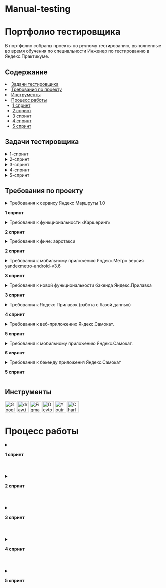 # Manual-testing


# Портфолио тестировщика

В портфолио собраны проекты по ручному тестированию, выполненные во время обучения по специальности Инженер по тестированию в Яндекс.Практикуме.

## Содержание

<li>
<a href="#%D0%B7%D0%B0%D0%B4%D0%B0%D1%87%D0%B8-%D1%82%D0%B5%D1%81%D1%82%D0%B8%D1%80%D0%BE%D0%B2%D1%89%D0%B8%D0%BA%D0%B0">Задачи тестировщика</a>  
</li>


<li>
<a href="#%D1%82%D1%80%D0%B5%D0%B1%D0%BE%D0%B2%D0%B0%D0%BD%D0%B8%D1%8F-%D0%BF%D0%BE-%D0%BF%D1%80%D0%BE%D0%B5%D0%BA%D1%82%D1%83">Требования по проекту</a>
</li>

<li>
<a href="#%D0%B8%D0%BD%D1%81%D1%82%D1%80%D1%83%D0%BC%D0%B5%D0%BD%D1%82%D1%8B">Инструменты</a>
</li>

<li><a href="#%D0%BF%D1%80%D0%BE%D1%86%D0%B5%D1%81%D1%81-%D1%80%D0%B0%D0%B1%D0%BE%D1%82%D1%8B">Процесс работы</a>
 
  * [1 спринт](https://github.com/Malafeeva-Diana/-/edit/main/README.md#процесс-работы) 
  * [2 спринт](https://github.com/Malafeeva-Diana/-/edit/main/README.md#процесс-работы)
  * [3 спринт](https://github.com/Malafeeva-Diana/-/edit/main/README.md#процесс-работы)
  * [4 спринт](https://github.com/Malafeeva-Diana/-/edit/main/README.md#процесс-работы)
  * [5 спринт](https://github.com/Malafeeva-Diana/-/edit/main/README.md#процесс-работы)

</ul>

  
## Задачи тестировщика



<details> <summary> 1-спринт </summary>

#### Задачи для 1 спринта
1. Проанализировать требования к сервису Яндекс.Маршруты 1.0.
2. Выделить классы эквивалентности и граничные значения для полей ввода (часы, минуты, откуда и куда).
3. Спроектировать тесты для расчёта стоимости и времени. </summary>
#
</details>

<details> <summary> 2-спринт  </summary>


#### Задачи для 2 спринта
1. Проанализировать требования к функциональности "Каршеринг".
2. Подготовить тестовую документацию, на проверку вёрстки формы бронирования.
3. Подготовить тестовую документацию, на проверку логики окон "Способ оплаты", "Добавление карты", кнопки "Забронировать" и логики "Бронирования".
4. Протестировать приложение и завести баг-репорты.
5. Проанализировать требования к "Аэротакси".
6. Добавить аэротакси в интерфейс с помощью инструмента "Charles".
7. Подготовить чек-лист к фиче "Аэротакси".
8. Протестировать фичу и завести баг-репорты. </summary>

#
</details>

<details> <summary> 3-спринт  </summary>


  
#### Задачи для 3 спринта
1. Проанализировать требования к мобильному приложению Яндекс.Метро версия 3.6.
2. Подготовить чек-лист для тестирования мобильного приложения на часть требований, выделенных жирным шрифтом. 
3. Протестировать мобильное приложение в эмуляторе с помощью Android Studio и завести баг-репорты в YouTrack.
4. Проанализировать требования к новой функциональности бэкенда Яндекс.Прилавка, изучить документацию к API в Apidoc.
5. Спроектировать тесты в виде чек-листа, чтобы покрыть функциональность.
6. Протестировать API через Postman.
7. Завести баг-репорты.</summary>

#
</details>





<details> <summary> 4-спринт  </summary>

#### Задачи для 4 спринта
1. Проанализировать требования к Яндекс.Прилавок (работа с базой данных)
2. Изучить список из шести задач.
3. Написать SQL-запросы, которые позволят выполнить эти задачи.
4. Запустить сервер, подключиться к нему через консоль.
5. Подключиться к базе данных на сервере. Использовать команду psql -U morty postgres.
6. Написать по одному запросу на каждую задачу.

#
</details>






<details> <summary> 5-спринт  </summary>

#### Задачи для 5 спринта

**Задание 2**

1. Изучить требования к вэб-приложению.
2. Разработать mindmap для формы заказа самоката. Отобразить логику работы и вёрстку.
3. Составить чек-лист по требованиям к экрану «Статус заказа».
4. Для экрана «Сделать заказ» составить проверки на валидацию полей. 
5. Провести тестирование всей функциональности не только по получившимся чек-листам/таблицам, но и по остальным макетам и требованиям.

**Задание 3**

1. Изучить требования к мобильному приложению.
2. Спроектировать тест-кейсы и протестировать функциональность мобильного приложения: scooter-v2.0.apk, которая выделена жирным шрифтом.
3. Написать кейсы на вёрстку к функциональности.

**Задание 4**

1. Изучить требования к бэкенду и документации к API. 
2. Разработать чек-лист и протестировать API по требованиям, которые выделены жирным шрифтом.
   
#
</details>





  
## Требования по проекту
<details> 
<summary> Требования к сервису Яндекс Маршруты 1.0
	
**1 спринт**

</summary> 
  
<div class="markdown-heading" dir="auto"><h3 tabindex="-1" class="heading-element" dir="auto">Общее описание</h3>

Яндекс.Маршруты — сервис, который строит маршруты для транспорта разных видов. Рассчитывает время и стоимость поездки.
В этом сервисе доступны несколько режимов: «Оптимальный», «Быстрый», «Свой».
В режиме «Свой» панель видов транспорта активна, можно выбрать тип транспорта. Система построит маршрут. 
Если выбрать режим «Оптимальный» или «Быстрый», система автоматически определит вид транспорта и построит маршрут. Панель видов транспорта станет неактивна.

<div class="markdown-heading" dir="auto"><h3 tabindex="-1" class="heading-element" dir="auto">Макеты</h3>

![276864048-7c922c18-2bf7-432c-9ae6-7aaa34ebd089](https://github.com/user-attachments/assets/5a53c555-c4dd-47bf-84bb-27a36b86c6fd)
![image](https://github.com/Diana-Malafeeva/-/assets/162698888/fa01afc6-1068-4777-b122-14be5cf832c3)
![image](https://github.com/Diana-Malafeeva/-/assets/162698888/77a4e537-274b-4e84-841d-ba68f6526925)

<div class="markdown-heading" dir="auto"><h3 tabindex="-1" class="heading-element" dir="auto">Интерфейс</h3>

В интерфейсе есть поля «Время начала поездки», «Откуда», «Куда». Переключатели режимов маршрута: «Оптимальный», «Быстрый» и «Свой», а также переключатели видов транспорта: свой автомобиль, каршеринг, такси, самокат, велосипед и пешком.
Пользователь вводит время отправления. Чтобы построить маршрут, нужно ввести улицу и номер дома в поля «Откуда» и «Куда». В начале и конце адреса могут быть пробелы: они допустимы, но при снятии фокуса система удалит их.

<div class="markdown-heading" dir="auto"><h3 tabindex="-1" class="heading-element" dir="auto">Описание работы интерфейса</h3>

В стартовом состоянии поля «Время начала поездки», «Откуда» и «Куда» пустые. Режимы маршрутов «Оптимальный», «Быстрый и «Свой» не выбраны; панель переключения видов транспорта неактивна.

<div class="markdown-heading" dir="auto"><h3 tabindex="-1" class="heading-element" dir="auto">Логика работы полей «Откуда» и «Куда»</h3>

Если поля адреса заполнены корректно, на карте отображаются точки А и В. Если поле «Откуда» заполнено некорректно, точка А не отображается. Если поле «Куда» заполнено некорректно, точка В не отображается. При некорректном значении поле подсвечивается красным; появляется сообщение об ошибке.
Примеры тестовых адресов есть в таблице.

<div class="markdown-heading" dir="auto"><h3 tabindex="-1" class="heading-element" dir="auto">Режим «Оптимальный» и «Быстрый»</h3>

Если выбрать режим «Оптимальный» или «Быстрый», система автоматически назначит вид транспорта; построится маршрут; отобразится время и стоимость поездки. Выбрать транспорт в этих режимах нельзя — панель видов транспорта неактивна.

<div class="markdown-heading" dir="auto"><h3 tabindex="-1" class="heading-element" dir="auto">Режим «Свой»</h3>

Если выбрать режим «Свой», панель видов транспорта активна — можно переключать. Под каждый вид транспорта строится маршрут; рассчитывается время и стоимость поездки.
Если сменить вид транспорта или поменять значение в любом поле, маршрут перестроится; время и стоимость поездки пересчитается.

<div class="markdown-heading" dir="auto"><h3 tabindex="-1" class="heading-element" dir="auto">Ограничения</h3>

![image](https://github.com/Diana-Malafeeva/-/assets/162698888/ed6b3417-bd68-4862-828b-579764cbc364)

<div class="markdown-heading" dir="auto"><h3 tabindex="-1" class="heading-element" dir="auto">Логика расчёта</h3>

Система получает данные о начале поездки, точке А и точке В. После этого рассчитывает продолжительность и стоимость поездки по определённому алгоритму.
 
![image](https://github.com/Diana-Malafeeva/-/assets/162698888/2182a7b6-5589-4c52-8518-be80168ba9ab)

<div class="markdown-heading" dir="auto"><h3 tabindex="-1" class="heading-element" dir="auto">Алгоритм: формулы</h3>
  
-	Стоимость и время поездки зависят от скорости и длины маршрута.
-	Скорость зависит от времени начала поездки.
-	Длина маршрута – от точек А и Б на карте и построенного маршрута.
Расчёт времени поездки происходит по формуле: 
t = S/V
Расчёт стоимости поездки происходит по формуле: 
Р (итоговая) = S * P (за километр) ИЛИ t * P (за время).
Вид транспорта, скорость и стоимость
Расстояние, скорость и стоимость за минуту или километр можно получить из таблиц. Этих данных достаточно, чтобы рассчитать время и стоимость поездки для каждого вида транспорта.  

![image](https://github.com/Diana-Malafeeva/-/assets/162698888/fa74c6a0-d443-47ce-b4d0-acb1672bd265)

Средняя скорость автомобиля

![image](https://github.com/Diana-Malafeeva/-/assets/162698888/b34a4b1c-18b8-4b30-82cc-0ed3191f39f6)

Средняя скорость такси с учётом движения по выделенным полосам

![image](https://github.com/Diana-Malafeeva/-/assets/162698888/699980ca-3816-4aaf-8ae9-c70ce96e30ee)

Матрица расстояний между адресами для автомобильных дорог, в километрах

![image](https://github.com/Diana-Malafeeva/-/assets/162698888/1951404a-14e0-4c49-9ae9-10f8a670162c)

Матрица расстояний между адресами для пешеходов, в километрах

![image](https://github.com/Diana-Malafeeva/-/assets/162698888/a27ad190-327c-412b-9208-872b0efc4644)

<div class="markdown-heading" dir="auto"><h3 tabindex="-1" class="heading-element" dir="auto">Дополнительная информация</h3>

<div class="markdown-heading" dir="auto"><h3 tabindex="-1" class="heading-element" dir="auto">Алгоритм</h3>

Чтобы рассчитать время и стоимость маршрута, тестировщикам доступны таблицы со скоростью движения разных видов транспорта в разное время суток. 
Если взять такие тестовые значения, что поездка захватит несколько временных интервалов, алгоритм выберет скорость автомобиля из того диапазона, в котором поездка началась.

![image](https://github.com/Diana-Malafeeva/-/assets/162698888/5ba647ca-f373-40db-983d-ced8967e321d)

<div class="markdown-heading" dir="auto"><h3 tabindex="-1" class="heading-element" dir="auto">Фокус</h3>

На макете есть несколько полей: «Время начала поездки», «Откуда» и «Куда». Валидация полей срабатывает, если фокус уходит из поля. 
Фокус — это состояние элемента интерфейса, когда элемент активен. К нему относятся все действия пользователя. 

<div class="markdown-heading" dir="auto"><h3 tabindex="-1" class="heading-element" dir="auto">Часы</h3>

В интерфейсе есть часы. Внутри — два поля ввода: часы и минуты. Например: 09:09.
Это значит, что длина строки — всегда два символа. Чтобы проверить, что поля работают правильно, нужно указать и корректный, и неразрешённый вариант длины.

#
</details>









<details> 
<summary> Требования к функциональности «Каршеринг»

**2 спринт**

</summary>

<div class="markdown-heading" dir="auto"><h3 tabindex="-1" class="heading-element" dir="auto">Общее описание</h3> 

Пользователю нужно открыть Яндекс.Маршруты и корректно заполнить поля «Откуда» и «Куда». Приложение построит маршрут, а под полями «Откуда» и «Куда» отобразятся режимы поездки: «Оптимальный», «Быстрый», «Свой».

- Если выбрать режим «Оптимальный» или «Быстрый», система автоматически назначит способ передвижения: на авто, пешком, на такси, на самокате, на велосипеде, на каршеринге. Выбрать его самостоятельно нельзя — иконки неактивны.
- Если выбрать режим «Свой», способ передвижения можно поменять — иконки активны.

<div class="markdown-heading" dir="auto"><h3 tabindex="-1" class="heading-element" dir="auto">Аренда машины</h3> 

Арендовать машину можно в двух случаях: 

- Если приложение предлагает тип транспорта «Каршеринг» в режиме «Оптимальный» или «Быстрый».
- Если пользователь выбирает тип транспорта «Каршеринг» в режиме «Свой».

Под названиями режимов появится информация о стоимости и продолжительности поездки, а также кнопка «Забронировать».

![image](https://github.com/Diana-Malafeeva/-/assets/162698888/09c265b4-e10b-42bf-940e-9173d743fad5)

Если нажать кнопку «Забронировать», вместо панели с названиями режимов появится форма бронирования. В форме нужно выбрать тариф, добавить информацию о водительских правах, указать способ оплаты. Дополнительно можно перечислить требования к заказу. 
Под «Требованиями к заказу» расположена кнопка «Забронировать». См. таблицу [«Состояние кнопки»](https://www.notion.so/07f02ccc272e494db6501def032e9258?pvs=21).
Если пользователь передумал арендовать машину, он может вернуться назад — это иконка со стрелкой влево. На экране снова откроется блок, где нужно выбрать способ передвижения.

<div class="markdown-heading" dir="auto"><h3 tabindex="-1" class="heading-element" dir="auto">Форма бронирования</h3>  

На экране бронирования можно удалять адреса — они необязательны для заказа каршеринга. Пользователь может выбрать нужную машину на карте.

![image](https://github.com/Diana-Malafeeva/-/assets/162698888/9a48d587-840b-442a-9553-025c15fab14f)

<img width="835" alt="__2021-09-20__12 02 25" src="https://github.com/Diana-Malafeeva/-/assets/162698888/6a4168e2-2240-4103-80b2-bffef4a93634">

По умолчанию выбран тариф «Повседневный», поля «Добавить права» и «Способ оплаты» не заполнены.
Выбранный тариф подсвечивается серым. Под ним расположен блок с деталями тарифа и информацией о ближайшей машине:

- марка;
- описание тарифа;
- время в пути от пункта «Откуда» до машины — не будет отображаться, если пользователь удалит адрес в поле «Откуда»;
- время бесплатного ожидания;
- изображение машины;
- дополнительные параметры.

Система автоматически выбирает ту машину, которая находится ближе всего к пользователю. На карте иконка ближайшей машины увеличивается, над ней появляется чёрная плашка с маркой машины.
Остальные свободные машины продолжают отображаться на карте в виде иконок. При этом показываются автомобили всех тарифов. Пользователь может выбрать машину на карте и забронировать: он нажимает на иконку, она увеличивается, над ней появляется чёрная плашка с маркой, а на левой панели — обновлённая информация о машине.
Если пользователь ещё не привязал банковскую карту, вместо слова «Карта» стоит слово «Добавить». Без карты забронировать машину нельзя.
По умолчанию приложение показывает точную стоимость поездки. Она рассчитывается по формуле — см. пункт «Формула расчёта тарифов». Если удалить хотя бы один адрес из полей «Откуда» или «Куда», отобразится стартовая цена за минуту.

![image](https://github.com/Diana-Malafeeva/-/assets/162698888/b636b144-3994-43bf-98d2-dbf809792cd1)

<div class="markdown-heading" dir="auto"><h3 tabindex="-1" class="heading-element" dir="auto">Панель «Выбор тарифа»</h3>   
Есть три тарифа. Каждый элемент состоит из иконки автомобиля, названия тарифа, цены.
Один из тарифов всегда выбран. По умолчанию это тариф «Повседневный», но его можно изменить.

<div class="markdown-heading" dir="auto"><h3 tabindex="-1" class="heading-element" dir="auto">Описания тарифов</h3>    

Под списком тарифов есть блок с подробным описанием выбранного тарифа.

![image](https://github.com/Diana-Malafeeva/-/assets/162698888/14d3709a-14f5-4754-b58e-a83afe041b9e)

![image](https://github.com/Diana-Malafeeva/-/assets/162698888/4ff39a20-3a72-4c89-bf84-ecbeb60435fe)

<div class="markdown-heading" dir="auto"><h3 tabindex="-1" class="heading-element" dir="auto">Формула расчёта стоимости тарифов</h3>  
Стоимость тарифа рассчитывается по формуле:
  
*фиксированная стоимость аренды в рублях + (60 * стоимость минуты поездки в рублях * продолжительность поездки в часах) * коэффициент тарифа = стоимость поездки*
Например, стоимость поездки по тарифу «Повседневный»:
__150 + (60 * 6 * 1.25) * 1.5 = 825__
Пояснения к формуле:

- 150 — фиксированная стоимость аренды в рублях;
- 60 — минут в одном часе;
- 6 — стоимость минуты поездки на каршеринге в рублях;
- 1.25 — продолжительность поездки в часах;
- 1.5 — коэффициент тарифа «Повседневный».

<div class="markdown-heading" dir="auto"><h3 tabindex="-1" class="heading-element" dir="auto">Коэффициенты:</h3> 

- Повседневный: 1.5.
- Походный: 2.
- Роскошный: 3.
  
**Продолжительность поездки в часах** рассчитывается так: расстояние / скорость.

- Расстояние — см. таблицу с адресами в общих требованиях.
- Скорость — см. таблицу со скоростями в общих требованиях.
  
<div class="markdown-heading" dir="auto"><h3 tabindex="-1" class="heading-element" dir="auto">Поле «Добавить права»</h3>  

![image](https://github.com/Diana-Malafeeva/-/assets/162698888/0e854ef4-dfff-4736-a34b-11323672113b)

Если не добавить водительское удостоверение, забронировать машину не получится.
По умолчанию поле «Добавить права» не заполнено. Когда пользователь нажимает на поле, появляется окно «Добавление прав». В нём нужно ввести имя, фамилию, дату рождения и номер водительского удостоверения.
Текст, который вводит пользователь, чёрного цвета.
Когда пользователь внёс все данные, появляется сообщение: «Спасибо! Документы отправлены на проверку. Скоро расскажем о результатах». Под сообщением — кнопка «Понятно».
Если нажать кнопку «Понятно», окно закроется, а в поле «Добавить права» появится таймер на 30 секунд. Через 30 секунд система сообщает, прошли ли документы верификацию.

![image](https://github.com/Diana-Malafeeva/-/assets/162698888/20c91375-ef56-4c49-ba08-e14451dab036)

<div class="markdown-heading" dir="auto"><h3 tabindex="-1" class="heading-element" dir="auto">После верификации</h3> 
  
Если документы прошли верификацию, рамка поля подсвечивается зелёным, у правого края внутри поля появляется зелёная галочка. Пользователь больше не сможет редактировать данные водительского удостоверения. Несколько водительских удостоверений добавить нельзя.
Если документы не прошли верификацию, рамка поля подсвечивается красным, у правого края внутри поля появляется красный крестик. Если нажать на поле, снова откроется форма «Добавление прав». Над формой — текст сообщения: «Ваши документы не прошли верификацию. Попробуйте ещё раз».

<div class="markdown-heading" dir="auto"><h3 tabindex="-1" class="heading-element" dir="auto">Поле «Способ оплаты»</h3>  
  
По умолчанию поле не заполнено. Чтобы забронировать машину, нужно ввести реквизиты хотя бы одной карты и нажать кнопку «Привязать». Можно добавить неограниченное количество карт.
При нажатии на поле «Способ оплаты» открывается окно «Способ оплаты» с возможностью привязать новую карту или выбрать уже привязанную.
Чтобы добавить новую, нужно нажать на кнопку «Добавить карту». После этого откроется окно «Добавление карты».
При успешном добавлении новой карты и нажатии на кнопку «Привязать» происходит переход обратно на форму выбора карт.
Чтобы выбрать карту, её нужно отметить и нажать на кнопку выхода из формы. Если карта одна, она выбирается автоматически.
После выхода из формы поле «Способ оплаты» заполнено данными выбранной карты.

<div class="markdown-heading" dir="auto"><h3 tabindex="-1" class="heading-element" dir="auto">Окно «Добавление карты»:</h3> 
  
Внутри есть поле «Номер карты», поле «Код», кнопка «Привязать» и кнопка «Отмена». Кнопка «Привязать» активируется, когда пользователь ввёл реквизиты карты — номер и код.

![image](https://github.com/Diana-Malafeeva/-/assets/162698888/4085c753-2e5c-49db-8372-2e83e02abe15)
![image](https://github.com/Diana-Malafeeva/-/assets/162698888/db45be8d-ef93-458f-a262-4b0f42b7ddae)

Когда карта добавлена, в интерфейсе отображаются последние 4 цифры её номера. Так пользователь может узнавать и отличать свои карты.

<div class="markdown-heading" dir="auto"><h3 tabindex="-1" class="heading-element" dir="auto">Панель «Требования к заказу»</h3> 
  
Это выпадающий список. Он свёрнут, если выбран тариф по умолчанию — «Повседневный». Если пользователь выбирает другой тариф, список автоматически раскрывается. И наоборот: если вернуться к тарифу «Повседневный», панель «Требования к заказу» свернётся.
У каждого тарифа содержимое панели разное.
Панель можно скроллить.

![image](https://github.com/Diana-Malafeeva/-/assets/162698888/24310a05-6757-486a-ac1c-ef902d8fa91b)

<div class="markdown-heading" dir="auto"><h3 tabindex="-1" class="heading-element" dir="auto">Кнопка «Забронировать»</h3> 
Кнопка закреплена в левом нижнем углу экрана.

![image](https://github.com/Diana-Malafeeva/-/assets/162698888/064ed9a2-bab4-4181-9efe-6bda64a5debc)

<div class="markdown-heading" dir="auto"><h3 tabindex="-1" class="heading-element" dir="auto">Бронь машины</h3>
  
Если пользователь корректно заполнил все поля и нажал кнопку «Забронировать», в центре экрана появится окно с заголовком «Машина забронирована». Внутри — марка, номер, иконка и адрес машины, а также стоимость поездки и таймер, который отсчитывает время бесплатного ожидания.
Если поля «Откуда» и «Куда» заполнены, отображается точная стоимость поездки. Если нет — стоимость за минуту.

<div class="markdown-heading" dir="auto"><h3 tabindex="-1" class="heading-element" dir="auto">Таймер</h3> 
  
- Таймер начинает отсчитывать время бесплатного ожидания, когда пользователь нажимает кнопку «Забронировать».
- Пока таймер работает, можно бесплатно отменить заказ.
- Когда время бесплатного ожидания заканчивается, таймер начинает отсчитывать время пользования каршерингом.

#
</details>









<details> 
<summary> Требования к фиче: аэротакси 

**2 спринт**

</summary>

<div class="markdown-heading" dir="auto"><h3 tabindex="-1" class="heading-element" dir="auto">Общее описание</h3> 
  
Чтобы фича заработала, нужно подставить новый тип транспорта и провести по нему расчёты. Для этого необходимо перехватить и изменить два ответа от бэкенда.

<div class="markdown-heading" dir="auto"><h3 tabindex="-1" class="heading-element" dir="auto">Тип транспорта</h3>  
Чтобы новый тип транспорта отобразился в интерфейсе:
- Запусти Яндекс.Маршруты.
- Найди адрес сервера с Маршрутами → папка api → v1 → types → Response.

![image](https://github.com/Diana-Malafeeva/-/assets/162698888/31e39eb2-5227-4697-8041-dc3df86f4d60)

Здесь содержится ответ с типами транспорта, которые отображаются в интерфейсе.
В сообщении ты видишь параметры:
    id — идентификационный номер типа транспорта из базы данных,
    name — наименование типа транспорта,
    icons — набор иконок,
    inactive — изображение иконки, когда тип транспорта не выбран,
    active — изображение иконки, когда тип транспорта выбран.

Шаги:

1. Внимательно изучи структуру ответа, чтобы подставить в неё тестовые значения.
2. Добавь этот ответ в Breakpoint, чтобы Charles перехватил его при следующем обновлении страницы.
3. Обнови страницу.
4. Добавь новый тип транспорта в перехваченный ответ:

        {
        "id": "aero",
        "name": "Аэротакси",
        "icons": {
            "inactive": "helicopter.svg",
            "active": "helicopter-active.svg"
        }
        }
Соблюдай структуру всего сообщения, иначе фронтенд не обработает ответ.

#### <div class="markdown-heading" dir="auto"><h3 tabindex="-1" class="heading-element" dir="auto">Пример измененного сообщения</h3> 
    [{
	"id": "car",
	"name": "Авто",
	"icons": {
		"inactive": "car.svg",
		"active": "car-active.svg"
	}
    }, {
    "id": "aero",
    "name": "Аэротакси",
    "icons": {
        "inactive": "helicopter.svg",
        "active": "helicopter-active.svg"
    }
    },{
	"id": "walk",
	"name": "Пешном",
	"icons": {
		"inactive": "walk.svg",
		"active": "walk-active.svg"
	}
    }, {
	"id": "taxi",
	"name": "Такси",
	"icons": {
		"inactive": "taxi.svg",
		"active": "taxi-active.svg"
	}
    }, {
	"id": "bike",
	"name": "Велосипед",
	"icons": {
		"inactive": "bike.svg",
		"active": "bike-active.svg"
	}
    }, {
	"id": "scooter",
	"name": "Самокат",
	"icons": {
		"inactive": "scooter.svg",
		"active": "scooter-active.svg"
	}
    }, {
	"id": "drive",
	"name": "Драйв",
	"icons": {
		"inactive": "drive.svg",
		"active": "drive-active.svg"
	}
    }]
    
Если просто нажать на иконку нового типа транспорта, отобразится только белый экран. Причина в том, что расчёты стоимости и времени не произведены.
Нужно перехватить и изменить ответ с расчётами.

<div class="markdown-heading" dir="auto"><h3 tabindex="-1" class="heading-element" dir="auto">Расчёт стоимости и времени</h3> 
  
Заполни поля «Откуда» и «Куда».
Чтобы отобразить расчёт для нового типа транспорта в интерфейсе:

- Найди адрес сервера с Маршрутами → папка api →  v1 → estimate?byAuto=2.7&byLegs=3.7&time=1677844934038 → Response. Этот ресурс появится, когда ты заполнишь поля «Откуда» и «Куда» или выберешь другой тип транспорта. Значение time будет другое, это пример.

![image](https://github.com/Diana-Malafeeva/-/assets/162698888/9aa21bb6-a6fe-40d3-b4b3-f6dd691ca208)

Здесь содержится ответ с расчётом времени и стоимости. Эти данные отображаются в интерфейсе.
В сообщении ты видишь параметры:

    estimations — набор данных для расчётов,
    car, walk, taxi, bike, scooter, drive — тип транспорта,
    price — стоимость,
    duration — время,
    modes — набор режимов,
    optimal — «Оптимальный»,
    fastest — «Быстрый».

Шаги:

1. Внимательно изучи структуру ответа, тебе предстоит подставить тестовые значения в неё.
2. Теперь добавь этот ответ в Breakpoint, чтобы Charles перехватил его при следующем вводе адреса.
3. Обнови страницу.
4. Введи адрес.
5. В перехваченный ответ добавь стоимость и время для нового типа транспорта:
   
        "aero": {
           "price": 3000,
            "duration": 0.1
        }
   
Бэкенд отправляет два сообщения с расчётами:

- первое — при вводе адреса,
- второе — при смене типа транспорта.
Первое можешь пропустить — сделай для него Execute. Тебе нужно сообщение, которое перехватывается при переходе в режим «Свой». В нём и производи замену.

<div class="markdown-heading" dir="auto"><h3 tabindex="-1" class="heading-element" dir="auto">Пример сообщения</h3> 
  
    {
	"estimations": {
    "aero": {
      "price": 3000,
      "duration": 0.1
        },
    		"car": {
			"price": 40,
			"duration": 0.05
    		},
     		"walk": {
			"price": 0,
			"duration": 0.75
     		},
     		"taxi": {
			"price": 181.42857142857142,
			"duration": 0.047619047619047616
	    	},
     		"bike": {
			"price": 9,
			"duration": 0.25
	 	    },
		    "scooter": {
			"price": 16.5,
			"duration": 0.3
		    },
		    "drive": {
			"price": 168,
			"duration": 0.05
		    }
	    },
	    "modes": {
		"optimal": "car",
		"fastest": "taxi"
	    }
    }

#
</details>








<details> 
<summary> Требования к мобильному приложению Яндекс.Метро версия yandexmetro-android-v3.6

**3 спринт**

</summary>

<div class="markdown-heading" dir="auto"><h3 tabindex="-1" class="heading-element" dir="auto">Общее описание</h3> 
  
Яндекс.Метро — сервис, который позволяет ориентироваться в метро с помощью мобильного устройства. В приложении есть схема метро, которая помогает построить маршрут и оценить время в пути; в приложении появляются актуальные уведомления о работе станций метро и изменениях графика работы. 

### **1. Список маршрутов**

1.1. В карточке маршрута отображается:

- информация маршрута — логотипы метро и номера линий метро, также сохраняется последовательность пересадок (если есть);
- количество пересадок (если есть);
- временной интервал маршрута — время в пути, время отправления и прибытия;
- кнопка «Закрыть»;
- **кнопка «Детали маршрута»;**
- поля «Откуда» (начальный пункт) и «Куда» (пункт назначения) (поля должны валидироваться).

![image](https://github.com/Diana-Malafeeva/-/assets/162698888/04b11231-634f-44e2-bd11-50fdb77fdd38)

1.2. Сброс маршрута 

- Закрыть маршрут можно только тапом на крестик в карточке маршрута. При закрытии маршрута в поле ввода «Откуда» сохраняется начальная станция из последнего маршрута. Поле ввода «Куда» и маршрут на схеме сбрасывается, выделение станций пропадает (кроме начальной станции).
- **Если текущее время превышает время окончания маршрута, то временной интервал маршрута обновляется.**
  
### **2. Выбор станции**

2.1. Станцию можно выбрать несколькими способами:

- **тапом на схеме;**
- **по иконке i из разных карточек маршрута. Если из поиска выбрать станцию тапом на i и закрыть карточку станции, должен происходить возврат на экран поиска;**

![image](https://github.com/Diana-Malafeeva/-/assets/162698888/10eb42ad-c62c-41f4-b3ca-5bbb347b1253)

- **найти в поиске и нажать на станцию.**
  
2.2. Если станция выбрана, всегда выполняются следующие действия:

- **Точка станции на схеме уменьшается.**
- **На точке станции появляется пин цвета линии или специальный пин для закрытой станции.**

![image](https://github.com/Diana-Malafeeva/-/assets/162698888/eea167e5-0022-4eb1-8672-3b2d04cfc3cb)

- **Выбранная станция сохраняется в истории: при нажатии на поле «Откуда» или «Куда» раскрывается список, содержащий станции, которые пользователь выбирал ранее. Список должен сохраниться и в новой версии приложения.**
- **Шрифт названия станции становится bold.**
  
### **3. Детали маршрута**

3.1. Переход к карточке маршрута

**Детали маршрута открываются двумя способами:**

- **по тапу на кнопку Деталей маршрута в карточке маршрута;**
- **по свайпу списка маршрутов вверх (только для смартфонов в портретной ориентации).**

3.2. Отображение

В карточке маршрута отображается:
- Временной интервал маршрута:
   - время в пути;
   - время отправления;
   - время прибытия;
   - отрезки пересадок между участками маршрута.
- Кнопка «Закрыть»
- Участки маршрута, разделённые сообщениями о пересадке
- Сообщение об удобных вагонах для посадки
- Картинка с указанием удобных вагонов
- Станции прибытия и отправления
- Пересадочные станции
- Промежуточные станции (если на участке больше одной промежуточной станции, отображаются свёрнутым списком)
- Рядом с каждой станцией, кроме промежуточных, отображается кнопка i для перехода в карточку станции
- Станция, расположенная в начале каждого участка, содержит название, номер линии и иконку сервиса
- Для каждой станции может отображаться событие
- **При смене ориентации с портретной на ландшафтную детали маршрута отображаются в левой части экрана**
  
3.3. Закрытие карточки маршрута
Закрыть карточку маршрута можно также двумя способами:

- по тапу на кнопку «Закрыть»;
- свайпом вниз.
  
При закрытии деталей остаётся открытым список маршрутов, положение списка сохраняется, построенный маршрут не сбрасывается.

### **4. Уведомление об ошибке:**

- **При отсутствии интернет-соединения появляется уведомление об ошибке.**
  
### **5. Логика для альбомной ориентации**

- **Карточки маршрута и станции и поля поиска отображаются в левой части экрана.**
- Карточки маршрута и станции открываются на всю высоту экрана.
- Карточки станции закрываются при взаимодействии со схемой.
- Маршруты отображаются в списке в левой части экрана.
- Баннер на маршруте отображается сверху списка маршрута, если доступно достаточно места.
- **При смене ориентации экрана масштаб построенного маршрута не должен увеличиться или уменьшиться.**
- Список маршрутов не сворачивается при тапе на ячейку маршрута. Выбранный маршрут выделяется.
- При построении маршрута маршрут вписывается в свободную область справа.
- При тапе на станцию на схеме (с и без маршрута) происходит минимальный подскролл схемы, чтобы вместить пин.
- При выборе станции по иконке i происходит минимальный подскролл схемы, чтобы вместить пин.
- Карточки маршрута, станции и настроек сохраняют своё положение при переходе из портретной ориентации в ландшафтную (и обратно): свёрнутые остаются свёрнутыми, открытые — открытыми, среднее положение переходит в среднее.
- Карточка Настроек открывается по центру экрана на некоторых девайсах (iPad и некоторые iPhone).

### **6. Лонг-тап по станции**

- **При нажатии на станцию при помощи лонг-тапа открывается карточка станции с кнопками «Отсюда»/«Сюда».**

![image](https://github.com/Diana-Malafeeva/-/assets/162698888/a37b5a67-42a9-4f61-98f3-71358ebdbefe)

- **Схема не должна смещаться вверх/вниз/влево/вправо при лонгтапе по станции.**
  
### **7. Скролл схемы при помощи лонг-тапа**

Чтобы воспроизвести скролл схемы при помощи лонгтапа — сделай лонгтап по станции и, удерживая палец, переводи фокус на другие станции.

- **При скролле лонгтапом можно выбрать нужную станцию, при этом схема остаётся неподвижной.**
- **При попадании на область клика точки станции или её названия, на точку ставится пин, точка станции уменьшается, название станции выделяется
жирным шрифтом, появляется карточка станции.**
- **Пин на станции и выделение станции пропадает, когда она не попадает в зону клика.**
- При дальнейшем движении шапка карточки станции остаётся неподвижной, и в ней меняются названия станций и сервисов. При этом карточка станции сохраняет минимальное состояние.
- **Если движение заканчивается на пустой области, карточка станции закрывается.**

#
</details>








<details> 
<summary> Требования к новой функциональности бэкенда Яндекс.Прилавка

**3 спринт**

</summary>

<div class="markdown-heading" dir="auto"><h3 tabindex="-1" class="heading-element" dir="auto">Описание общей логики</h3> 

**Авторизация и данные для заказа**

Пользователь может зарегистрироваться. Если пользователь не зарегистрировался, то форма заполнения: имя, e-mail, телефон, адрес, комментарий — появляется, когда пользователь уже сформировал корзину и хочет оформить заказ. Пользователь не может сделать заказ, если не ввёл обязательные поля. Если пользователь зарегистрировался, то ему не нужно вновь вводить данные, однако он может их изменить. Пользователь может оформить несколько заказов.

Для заказа нужно ввести:

- имя;
- телефон;
- адрес;
- e-mail (необязательно);
- комментарий к заказу (необязательно)

![image](https://github.com/Diana-Malafeeva/-/assets/162698888/45f9c1b0-de69-4ab7-bca0-95a4706ac80a)

**Главное меню заказа**

На выбор даётся 3 карточки:

- «Под ситуацию» (под кино и сериалы, на пикник, вкусы Парижа);
- «Приготовь блюдо» (сырники, борщ, карбонара, штрудель);
- «Создать свой набор» (пользователь сам называет и добавляет туда продукты).

Переходишь в карточку — видишь варианты наборов. 

Переходишь в набор — видишь перечень возможных продуктов. Каждый продукт относится к определённой категории (например, «Напитки»). В перечне пользователь видит название продукта, его массу, цену. Когда клиент нажимает на продукт, ему даётся возможность выбрать количество продуктов. При этом появляется кнопка «Корзина», которая отображает сумму выбранных товаров и время доставки.

При нажатии на кнопку пользователь может посмотреть свою корзину.

**Корзина**

Отображает наименование продукта, его количество, цену для этого продукта с учётом количества, итог. Если доставка платная, то отображает сумму доставки и итоговую сумму заказа. Пользователь может удалить корзину, добавить новые продукты, убрать выбранные продукты.

Создание корзины:

- При создании корзины должна быть возможность указать время доставки продуктов
- При создании корзины проверять, что все службы доставки могут обработать заказ в указанное время
- Если время доставки не указано - брать, как текущее время с сервера.

При удалении и просмотре корзины время доставки не учитывается.

**Создание своего набора**

Пользователь может создать свой набор и выбрать продукты. Он обязательно даёт имя набору и выбирает продукты. Пользователь может изменить название набора, удалить набор, удалить выбранные продукты, добавить новые. Если данные при создании или изменении набора введены неверно — выводится сообщение об ошибке.

![image](https://github.com/Diana-Malafeeva/-/assets/162698888/14dd6458-4f73-4e8a-acac-c7098273ce63)

**Работа с курьерами**

Работа с курьерами предполагает два режима работы:

1. При оформлении заказа: URL `POST /api/v1/orders`

Логика выбора курьерской службы при оформлении заказа пользователем: служба должна работать в указанное в заказе время и должна быть самой дешёвой. 

Пользователю отображается время доставки в зависимости от выбранной службы.

В заказе доставка становится платной, если соблюдается хотя бы одно условие: 

- превышено максимальное количество товаров;
- превышен максимальный вес;
- сумма заказа меньше 150 рублей.

Логика расчёта стоимости доставки заказа для пользователя:

- Если вес или количество превысили максимальное значение, стоимость доставки для пользователя становится 99 рублей.
- Если вес или количество в заказе не превышают максимального, берётся `price` этих продуктов, и если их сумма меньше 150 рублей, то стоимость доставки для пользователя также становится 99 рублей.

Стоимость доставки прибавляется в итоговую сумму заказа.

Если ни одно из обозначенных условий не соблюдается, то цена доставки курьерской службы не включается в итоговую сумму заказа. 

2. Узнать возможность доставки продуктов и цену для отдельной курьерской службы: у каждой курьерской службы свой URL. 

Цена доставки курьерской службой рассчитывается по количеству и весу указанных продуктов.

Детальные требования к расчёту стоимости доставки курьерскими службами можно посмотреть [тут](https://code.s3.yandex.net/qa/files/delivery_requirements.pdf).

![image](https://github.com/Diana-Malafeeva/-/assets/162698888/2bb2e0f2-ab68-4ce2-a1b6-faa83e4f36df)

**Работа со складом**

Имеется 4 складских отделения. У каждого склада своя ручка. У каждого свой ограниченный набор продуктов. Когда пользователь сделал заказ, ручка уточняет, какой склад сформирует заказ. Логика выбора склада: есть продукты на складе, должен работать во время заказа и самый дешёвый. Пользователь может заказать только те продукты и их количество, которые есть в полной мере хотя бы на одном складе (то есть ситуации, где он набрал корзину, а ему пишут «Не привезём» — нет).

![image](https://github.com/Diana-Malafeeva/-/assets/162698888/47a3d623-dec3-418a-8e77-72f56cfe0de9)

### Список URL реализованных в API

Подробнее о самих URL и параметрах смотри в документации к API

**URL для авторизации**

- `POST /api/v1/users - создать пользователя`

**URL для наборов**

- `POST /api/v1/kits - создать набор`
- `GET /api/v1/kits - получить список наборов`
- `DELETE /api/v1/kits - удалить набор`
- `PUT /api/v1/kits - переименовать набор, изменить список продуктов в наборе`
- `GET /api/v1/kits/search - получить список продуктов в наборе`

**URL для продуктов**

- `POST /api/v1/products/kits - получить список наборов по продуктам`
- `**POST /api/v1/kits/{id}/products - добавить продукты в набор**`
- `PUT /api/v1/products/:id - изменить цену продукта`
- `POST /api/v1/orders - посчитать сумму продуктов`
- `POST /api/v1/warehouse/check - проверить наличие продуктов на складах`

**URL для складов**

- `GET /api/v1/warehouses - получить список складов`
- `POST /api/v1/warehouses/amount - получить информацию о количестве продуктов на складах`
- `/api/wsdl - получить информацию о количестве продуктов на складах`
- `POST /api/v1/orders - получить информацию, какой склад возьмет заказ`

**URL для курьерских служб**

- `GET /api/v1/couriers - получить список курьерских служб`
- `POST /api/v1/couriers/check - узнать информацию доступна ли курьерская служба для доставки заказа`
- `POST /api/v1/orders - узнать информацию, какой курьер возьмет заказ`
- `POST /moscow-delivery/v1/calculate - возможность доставки и её стоимость курьерской «Доставка Москва»`
- `POST /on-a-broomstick/v1/delivery - возможность доставки и её стоимость курьерской службой «На метле уюта»`
- `**POST /fast-delivery/v3.1.1/calculate-delivery.xml - возможность доставки и её стоимость` `курьерской службой «Привезём быстро»`**
- `POST /train-noises/wsdl - возможность доставки и её стоимость курьерской службой «Чух-чух и уже у вас»`

**URL для заказов**

- `POST /api/v1/orders - посчитать итоговую сумму заказа (вместе с доставкой)`
- `POST /api/v1/orders - посчитать стоимость доставки с учётом различных курьерских служб`
- `GET /api/v1/orders - получить список заказов`

**URL для корзины**

- `**GET /api/v1/orders/id - получить список продуктов в корзине**`
- `POST /api/v1/orders - создать корзину`
- `**PUT /api/v1/orders/:id - добавить продукты в корзину**`
- `**DELETE/api/v1/orders/:id - удалить корзину**`

**Описание содержимого базы данных**

![photo_2020-08-23_18 17 32](https://github.com/Diana-Malafeeva/-/assets/162698888/65bc4623-f991-4a74-93f2-f4abbd49bf5e)

![image](https://github.com/Diana-Malafeeva/-/assets/162698888/69730fc9-2721-4919-9d4a-b15db398416a)

![image](https://github.com/Diana-Malafeeva/-/assets/162698888/b5678695-81e9-48bf-b745-8484b3bb402f)

![image](https://github.com/Diana-Malafeeva/-/assets/162698888/f88e6a88-89af-4aa1-bfb9-c33b744ff3e5)

![image](https://github.com/Diana-Malafeeva/-/assets/162698888/ca94e092-8982-4279-ad6a-a6c1a71e1bc0)

![image](https://github.com/Diana-Malafeeva/-/assets/162698888/7040e65d-796d-44f5-8703-38e05e5b340f)

![image](https://github.com/Diana-Malafeeva/-/assets/162698888/ea3fc9a9-1d0c-49ec-af89-8e6ae9612e87)

#
</details>











<details> 
<summary> Требования к Яндекс Прилавок (работа с базой данных)  

**4 спринт**

</summary>

## Макеты

https://www.figma.com/file/CLHnTSsOLTJiSJQl7TUNnd/Prilavok?node-id=0%3A1

<div class="markdown-heading" dir="auto"><h3 tabindex="-1" class="heading-element" dir="auto">Описание приложения </h3> 

# Описание приложения

Яндекс Прилавок — приложение для заказа продуктов.

### Технологии

Язык приложения — JavaScript. Выполняется в среде Node.js v12.17.0.Доступ к приложению по протоколу HTTP 1.1.

### **Общие требования**

Приложение использует базу данных. БД — PostgreSQL. Приложение взаимодействует с БД через npm-пакет `sequelize`  поверх пакета `pg` , `sequelize`  — ORM для работы с различными БД в node.js.

Запросы логируются через модуль `winston` . Документация к приложению осуществляется с помощью модуля `apidoc` .

Приложение должно отвечать требованиям REST.

В приложении должен быть глобальный обработчик ошибок. При возникновении исключений они должны быть обработаны, а приложение должно продолжить работу.

Ошибки приложения (неуспешно обработанные запросы, исключения; ответы, отличные от 2XX) должны логироваться в отдельный файл `error.log`

## Описание общей логики

**Авторизация и данные для заказа**

Пользователь может зарегистрироваться. Если пользователь не зарегистрировался, то форма заполнения: имя, e-mail, телефон, адрес, комментарий — появляется, когда пользователь уже сформировал корзину и хочет оформить заказ. Пользователь не может сделать заказ, если не ввёл обязательные поля. Если пользователь зарегистрировался, то ему не нужно вновь вводить данные, однако он может их изменить. Пользователь может оформить несколько заказов.

Для заказа нужно ввести:

- имя;
- телефон;
- адрес;
- e-mail (необязательно);
- комментарий к заказу (необязательно)

![image](https://github.com/Diana-Malafeeva/-/assets/162698888/08373555-4d95-4f51-8a7a-14e9c46cf44b)

**Главное меню заказа**

На выбор даётся 3 карточки:

- «Под ситуацию» (вечер кино, на дачу и пикник, вкусы Парижа);
- «Приготовь блюдо» (сырники, борщ, карбонара, штрудель);
- «Создать свой набор» (пользователь сам называет и добавляет туда продукты).

Переходишь в карточку — видишь варианты наборов.

Переходишь в набор — видишь перечень возможных продуктов. Каждый продукт относится к определённой категории (например, «Напитки»). В перечне пользователь видит название продукта, его массу, цену. Когда клиент нажимает на продукт, ему даётся возможность выбрать количество продуктов. При этом появляется кнопка «Корзина», которая отображает сумму выбранных товаров и время доставки.

При нажатии на кнопку пользователь может посмотреть свою корзину.

**Корзина**

Отображает наименование продукта, его количество, цену для этого продукта с учётом количества, итог. Если доставка платная, то отображает сумму доставки и итоговую сумму заказа. Пользователь может удалить корзину, добавить новые продукты, убрать выбранные продукты.

Создание корзины:

- При создании корзины должна быть возможность указать время доставки продуктов
- При создании корзины проверять, что все службы доставки могут обработать заказ в указанное время
- Если время доставки не указано - брать, как текущее время с сервера.

При удалении и просмотре корзины время доставки не учитывается.

**Создание своего набора**

Пользователь может создать свой набор и выбрать продукты. Он обязательно даёт имя набору и выбирает продукты. Пользователь может изменить название набора, удалить набор, удалить выбранные продукты, добавить новые. Если данные при создании или изменении набора введены неверно — выводится сообщение об ошибке.

![image](https://github.com/Diana-Malafeeva/-/assets/162698888/9c1969a0-2a48-4b6c-9cff-8827aa47ac9c)

**Работа с курьерами**

Работа с курьерами предполагает два режима работы:

1. При оформлении заказа: URL `POST /api/v1/orders`

Логика выбора курьерской службы при оформлении заказа пользователем: служба должна работать в указанное в заказе время и должна быть самой дешёвой.

Пользователю отображается время доставки в зависимости от выбранной службы.

В заказе доставка становится платной, если соблюдается хотя бы одно условие:

- превышено максимальное количество товаров;
- превышен максимальный вес;
- сумма заказа меньше 150 рублей.

Логика расчёта стоимости доставки заказа для пользователя:

- Если вес или количество превысили максимальное значение, стоимость доставки для пользователя становится 99 рублей.
- Если вес или количество в заказе не превышают максимального, берётся `price` этих продуктов, и если их сумма меньше 150 рублей, то стоимость доставки для пользователя также становится 99 рублей.

Стоимость доставки прибавляется в итоговую сумму заказа.

Если ни одно из обозначенных условий не соблюдается, то цена доставки курьерской службы не включается в итоговую сумму заказа.

1. Узнать возможность доставки продуктов и цену для отдельной курьерской службы: у каждой курьерской службы свой URL.

Цена доставки курьерской службой рассчитывается по количеству и весу указанных продуктов.

Детальные требования к расчёту стоимости доставки курьерскими службами можно посмотреть [тут](https://www.notion.so/ebebd744c6474ca2b86b12833aaccc3f?pvs=21).

![image](https://github.com/Diana-Malafeeva/-/assets/162698888/e6f8c0d1-c5b2-4bd1-82d3-c9e0c9b986d7)

**Работа со складом**

Имеется 4 складских отделения. У каждого склада своя ручка. У каждого свой ограниченный набор продуктов. Когда пользователь сделал заказ, ручка уточняет, какой склад сформирует заказ. Логика выбора склада: есть продукты на складе, должен работать во время заказа и самый дешёвый. Пользователь может заказать только те продукты и их количество, которые есть в полной мере хотя бы на одном складе (то есть ситуации, где он набрал корзину, а ему пишут «Не привезём» — нет).

![image](https://github.com/Diana-Malafeeva/-/assets/162698888/4bd2bf27-c219-406d-bdc1-48f59fe0d878)

### Список URL реализованных в API

Подробнее о самих URL и параметрах смотри в документации к API

**URL для авторизации**

- `POST /api/v1/users - создать пользователя`

**URL для наборов**

- `POST /api/v1/kits - создать набор`
- `GET /api/v1/kits - получить список наборов`
- `DELETE /api/v1/kits - удалить набор`
- `PUT /api/v1/kits - переименовать набор, изменить список продуктов в наборе`
- `GET /api/v1/kits/search - получить список продуктов в наборе`

**URL для продуктов**

- `POST /api/v1/products/kits - получить список наборов по продуктам`
- `POST /api/v1/kits/{id}/products - добавить продукты в набор`
- `PUT /api/v1/products/:id - изменить цену продукта`
- `POST /api/v1/orders - посчитать сумму продуктов`
- `POST /api/v1/warehouse/check - проверить наличие продуктов на складах`

**URL для складов**

- `GET /api/v1/warehouses - получить список складов`
- `POST /api/v1/warehouses/amount - получить информацию о количестве продуктов на складах`
- `/api/wsdl - получить информацию о количестве продуктов на складах`
- `POST /api/v1/orders - получить информацию, какой склад возьмет заказ`

**URL для курьерских служб**

- `GET /api/v1/couriers - получить список курьерских служб`
- `POST /api/v1/couriers/check - узнать информацию доступна ли курьерская служба для доставки заказа`
- `POST /api/v1/orders - узнать информацию, какой курьер возьмет заказ`
- `POST /moscow-delivery/v1/calculate - возможность доставки и её стоимость курьерской «Доставка Москва»`
- `POST /on-a-broomstick/v1/delivery - возможность доставки и её стоимость курьерской службой «На метле уюта»`
- `POST /fast-delivery/v3.1.1/calculate-delivery.xml - возможность доставки и её стоимость` `курьерской службой «Привезём быстро»`
- `POST /train-noises/wsdl - возможность доставки и её стоимость курьерской службой «Чух-чух и уже у вас»`

**URL для заказов**

- `POST /api/v1/orders - посчитать итоговую сумму заказа (вместе с доставкой)`
- `POST /api/v1/orders - посчитать стоимость доставки с учётом различных курьерских служб`
- `GET /api/v1/orders - получить список заказов`

**URL для корзины**

- `GET /api/v1/orders/id - получить список продуктов в корзине`
- `POST /api/v1/orders - создать корзину`
- `PUT /api/v1/orders/:id - добавить продукты в корзину`
- `DELETE/api/v1/orders/:id - удалить корзину`


### Описание содержимого базы данных

Схема баз данных:

![Untitled](https://github.com/Diana-Malafeeva/-/assets/162698888/e91e1937-7313-461b-a821-369c051aba84)

![image](https://github.com/Diana-Malafeeva/-/assets/162698888/317715d2-0a3a-4e24-bc84-a05c034d924f)

![image](https://github.com/Diana-Malafeeva/-/assets/162698888/917c06b7-fea4-4835-b5d0-64fa8f9d9804)

#
</details>









<details> 
  <summary> Требования к веб-приложению Яндекс.Самокат.

**5 спринт**
   
  </summary>

### Поддерживаемые окружения

Приложение поддерживает эти браузеры: Яндекс.Браузер не ниже версии 20.0.1, Chrome не ниже версии 85. Будет поддерживаться разрешение экрана 1280x720 и 1920x1080.

### Лендинг

Есть заголовок и чертёж самоката. При скролле происходит анимация: чертёж сменяется фотографией, появляется таблица с описанием самоката.

В шапке лендинга есть две кнопки: «Заказать», «Статус заказа». 

Появляется запрос на согласие использовать куки. 

Если доскроллить до третьего блока, появляется информация: «Как это работает», «Вопросы о важном».

#### Экран **«Сделать заказ»**

Чтобы сделать заказ, нужно заполнить две формы: «Для кого самокат», «Про аренду».

**Для кого самокат**

Поля: «Имя», «Фамилия», «Адрес: куда привезти самокат», «Станция метро», «Телефон: на него позвонит курьер».

Все поля обязательные. Если они не заполнены корректно, нельзя перейти на следующую страницу.

Внизу кнопка «Дальше»: она переводит на форму «Про аренду». 

**Про аренду**

Поля: «Когда привезти самокат», «Срок аренды», «Цвет», «Комментарий». 

«Когда привезти самокат», «Срок аренды» — обязательные поля. 

«Цвет», «Комментарий» — необязательные.

**Кнопка «Назад».** При нажатии пользователь переходит на страницу «Для кого самокат».  При переключении между страницами введённая информация сохраняется.

**Кнопка «Заказать».** Если все поля заполнены корректно, при клике по кнопке «Заказать» заказ будет оформлен. Появится всплывающее окно с текстом «Номер заказа NNNNN. Запишите его: пригодится, чтобы отслеживать статус» и кнопкой «Посмотреть статус». Кнопка «Посмотреть статус» ведёт на экран «Статус заказа»: в нём уже заполнено поле «Номер заказа».

Если не все обязательные поля заполнены корректно, при нажатии на кнопку «Заказать» появится ошибка «Введите корректный <имя поля>»**.** 

Пользователь может сделать несколько заказов один за другим.

#### **Экран «Статус заказа»**

Если нажать на «Статус заказа» в шапке лендинга, появляется поле ввода «Номер заказа». Нужно ввести значение и нажать Enter. Если номер заказа введён корректно, появляется информация:

- Данные заказа пользователя: имя, фамилия, адрес и остальные. Для всех полей действует правило: если текст не умещается в одной строке, он переносится на вторую.
- Цепочка статусов заказа. Текущий статус выделен чёрным, остальные — серые. Если статус пройден, цифра перед ним сменяется на галочку.

Если номер заказа введён некорректно, появляется сообщение об ошибке: «Такого заказа нет. Точно верный номер?».

На экране статуса заказа четыре статуса. Активным может быть только один из них — он показывает, на какой стадии находится заказ:   

- **«Самокат на складе»**. Становится активным, когда пользователь сделал заказ.
- **«Курьер едет к вам»**. Становится активным, когда курьер подтвердил у себя в приложении, что принял заказ. Когда статус активен, в подписи появляется имя курьера: «Курьер Фродо едет к вам». Если имя курьера слишком длинное и подпись не умещается в одну строчку, текст переносится на вторую строчку.
- **«Курьер на месте»**. Становится активным, когда курьер нажал кнопку «Завершить» у себя в приложении.
- **«Ну всё, теперь кататься»**. Становится активным, когда курьер подтвердил завершение заказа. Под заголовком статуса подпись «Аренда закончится...». Показываемое время рассчитывается от момента, когда самокат передали пользователю с учётом количества дней. Когда время аренды заканчивается, статус меняется на «Время аренды кончилось» с подписью «Скоро курьер заберёт самокат».

Пользователь может ввести номер другого заказа и посмотреть его статус.

**Отмена заказа**

Есть кнопка «Отменить заказ». Если кликнуть по ней, появится всплывающее окно с текстом «Хотите отменить заказ?» На всплывающем окне две кнопки: «Отменить», «Назад». 

Если кликнуть по «Назад», пользователь вернётся на страницу статуса заказа. 

Если кликнуть по «Отменить», появится всплывающее окно с текстом «Заказ отменён. Возвращайтесь, мы всегда вас ждём :)» и кнопкой «Хорошо». Кнопка «Хорошо» ведёт на главную страницу лендинга.

Пользователь может отменить заказ, пока курьер не взял его в работу. Когда заказ уже у курьера, кнопка «Отменить заказ» будет некликабельной.

Отменённый заказ удаляется из системы. Пользователь не может его посмотреть.

**Просроченный заказ**

Заказ считается просроченным, если курьер не успел выполнить его вовремя. Например, пользователь заказал самокат на 1 января. Если 1 января самокат не доставлен до 23:59, этот заказ — просроченный.

Если заказ просрочен, его статус меняется на «Курьер задерживается», а подпись — на «Не успеем привезти самокат вовремя. Чтобы уточнить статус заказа, позвоните в поддержку: 0101». Статус и подпись подсвечиваются красным.

Если пользователю доставили просроченный заказ, отсчёт времени до конца аренды начинается с момента получения заказа.

#### Доработка фронтенда

В цепочку статусов добавлен пятый статус: «Время аренды кончилось»**.** Это фича, которую реализовали только во фронтенде, и бэкенд ещё не готов. ****Раньше этот текст появлялся на месте четвёртого статуса — в момент, когда время аренды заканчивалось. Теперь текст в четвёртом статусе не меняется: он просто становится серым, как и остальные статусы.

Пример ответа описан в документации к API в блоке *Orders — Получить заказ по его номеру.*

Номер нового статуса в запросе = 3.

![image](https://github.com/Diana-Malafeeva/-/assets/162698888/ed829068-bd12-4f2f-b91d-9206db4d0f47)

#### FAQ

**Сколько это стоит? И как оплатить?**

Сутки — 400 рублей. Оплата курьеру — наличными или картой.

**Вы привозите зарядку вместе с самокатом?**

Самокат приезжает к вам с полной зарядкой. Этого хватит на восемь суток — даже если будете кататься без передышек и во сне. Зарядка не понадобится.

**Сможете привезти самокат прямо сегодня?**

Только начиная с завтрашнего дня. Но скоро станем расторопнее.

**Хочу сразу несколько самокатов! Так можно?**

Пока что так: один заказ — один самокат. Если хотите покататься с друзьями, можете просто сделать несколько заказов.

**Можно ли продлить заказ или вернуть самокат раньше?**

Пока что нет! Если что-то срочное — всегда можно позвонить в поддержку по номеру 0101.

**Можно ли отменить заказ?**

Да, отменить можно, пока курьер не выдвинулся к вам с самокатом. Штрафа не будет, объяснительной записки не попросим.

**Как рассчитывается время аренды?**

Допустим, вы оформляете заказ на 8 мая. Мы привозим самокат в эту дату до конца дня. Отсчёт времени аренды начинается с момента, когда вы оплатите заказ курьеру. Если мы привезли самокат 8 мая в 20:30, суточная аренда закончится 9 мая в 20:30.

**Я живу за МКАДом, привезёте?**

Да, обязательно. Всем самокатов! И Москве, и Московской области.

#
</details>





<details> 
  <summary> Требования к мобильному приложению Яндекс.Самокат.

**5 спринт**

  </summary>

### Экран «Вход»

1. При первом входе в приложение появляется экран авторизации с логином и паролем.
2. Если курьер уже авторизовался, он видит экран списка заказов по умолчанию.
3. На экране два поля ввода: под логин и пароль. Есть кнопка «Войти».
4. Если тапнуть по «Не помню пароль», появится уведомление с текстом «Свяжитесь с менеджером: 0101» и кнопка «Ок».
5. Пользователь может выйти из приложения с любого экрана. Тогда при входе он снова попадёт на экран авторизации.

### Экран «Список заказов»

На экране две вкладки: «Все», «Мои». 

На вкладке «Все» курьеры видят один и тот же список заказов: это заказы без исполнителей. 

Как только один из курьеров принимает заказ, он перемещается во вкладку «Мои». Остальные курьеры перестают его видеть.

Внутри вкладки «Мои» курьер видит заказы, которые он принял. 

Чтобы список обновился, нужно потянуть за экран вниз (англ. pull-to-refresh). 

При pull-to-refresh:

1. Для вкладки «Все»: заказы, которые принял другой курьер, пропадают из списка. 
2. Для вкладки «Все»: заказы, которые отменил пользователь, удаляются. 
3. Для вкладок «Все» и «Мои»: карточки сортируются по дате доставки, которую указал пользователь. Просроченные заказы — сверху.

При каких действиях список заказов обновляется:

1. При pull-to-refresh.
2. Если перейти во вкладку «Мои» на главном экране, а потом вернуться назад во вкладку «Все».
3. Если применить фильтр по станции метро.

При каких действиях список заказов не обновляется:

1. Если принять заказ, он перемещается в «Мои», но остальной список не обновляется.

Функциональность экрана «Список заказов»:

1. Когда нет заказов, отображается экран «Заказов нет». Чтобы обновить экран, нужно сделать pull-to-refresh.
2. Когда пользователь делает заказ, появляется короткая версия карточки заказа. 
3. Список заказов сортируется по приоритетности доставки: просроченные — сверху. Просроченным считается заказ, который не доставлен клиенту до 23:59 в нужный день. Рамка и дата просроченной карточки подсвечивается красным цветом, жирность текста — Medium. Условие работает для списков заказов «Все» и «Мои».
4. Внутри вкладки «Все» есть фильтр по выбору метро. С его помощью курьер может настроить, заказы на каких станциях он хочет видеть. По тапу на фильтр открывается список: он формируется из тех станций, на которые уже есть заказы. Если есть два и более заказа с одинаковым метро, в фильтре появляется только одно наименование: одинаковые станции не дублируются.
5. Карточка фильтра увеличивается по мере добавления станций метро. В карточку вмещается максимум 8 станций: начиная с девятой появляется скролл.
6. Карточка заказа может быть в краткой или полной версии. 
    - Поля для краткой версии: «Адрес», «Дата доставки», выбранная станция метро.
    - Поля для полной версии: «Адрес», «Дата доставки», выбранная станция метро. Добавляется «Имя», «Фамилия», «Телефон», «Цвет», «Комментарий». Если пользователь не заполнил поле «Цвет», пишется «любой».
7. Переключить версию карточки можно через тап по карточке. Это работает для вкладок «Все» и «Мои».
8. При переходе в полный режим карточки кнопка «Принять» остаётся на месте. Карточки, которые идут следом, сдвигаются вниз.
9. Чтобы принять заказ, нужно тапнуть по кнопке «Принять». Это работает и для краткой, и для полной версий карточки. 
10. При тапе по кнопке появляется уведомление с текстом «Хотите принять заказ?» и две кнопки «Да» и «Нет». Тап по «Нет» возвращает обратно на список заказов, кнопка «Принять» остаётся активной. Тап по «Да» подтверждает принятие заказа.
11. Чужой или отменённый заказ принять нельзя. Появляется сообщение: «Ты не можешь принять заказ. Его взял уже другой курьер или пользователь отменил его».
12. Когда заказ принят, карточка уезжает из списка «Все» — с анимацией движения вверх. У вкладки «Мои» появляется синяя точка — она обозначает, что во вкладке появился новый принятый заказ. 
13. Логика работы синей точки: появляется, если есть непросмотренные карточки во вкладке «Мои». Автоматическое переключение на вкладку «Мои» не происходит.
14. Карточка, которую принял курьер, помещается во вкладку «Мои». Кнопка меняется на «Завершить». Завершить заказ можно тапом по кнопке «Завершить» — как в коротком, так и в полном виде карточки. 
15. Если нажать на «Завершить», появляется уведомление «Вы завершили заказ?» и две кнопки — «Да» и «Нет». Тап по «Нет» возвращает обратно на список заказов, кнопка «Завершить» остаётся активной. Тап по «Да» подтверждает завершение заказа.
16. Когда заказ завершён, карточка заказа перемещается в самый низ списка. Если заказ был просрочен, но потом выполнен, карточка не подсвечивается красным.
17. Завершённые заказы сортируются по времени выполнения: чем раньше завершён заказ, тем он ниже.

#### Нотификация

1. **Уведомление приходит, когда осталось 2 часа, чтобы выполнить заказ. Заказ нужно доставить в день, который указал пользователь, до 23:59. Например, заказ на 8 мая. Если в 21:59 8 мая курьер ещё не доставил самокат, ему приходит пуш-уведомление.** 
2. **Уведомление содержит такой текст: «2 часа до конца заказа. Заказ «ул Комнатная 12-14» нужно выполнить до `времени N`. Если не успеваете, предупредите поддержку: 0101»**
3. **Переход по нотификации ведёт в приложение на вкладку «Мои».**

#### Отсутствие интернет-соединения

1. **Если нет интернет-соединения, отображается всплывающее окно «Отсутствует интернет-соединение». Оно появляется, если тапнуть по любой активной кнопке на любом экране. Пропадает только по тапу по кнопке «Ок».** 
2. **Когда пользователь тапнул по кнопке «Ок», всплывающее уведомление закрывается. Если интернета всё ещё нет, процесс повторяется: тап по любой активной зоне ведёт на всплывающее уведомление «Отсутствует интернет-соединение».**

#### Ориентация

Приложение только в портретной ориентации.

![image](https://github.com/Diana-Malafeeva/-/assets/162698888/e9c89e48-fab6-4ac2-8d11-dbd051bf3cf9)

#
</details>






<details> 
<summary> Требования к бэкенду приложения Яндекс.Самокат 

**5 спринт**

</summary>
	
**<div class="markdown-heading" dir="auto"><h3 tabindex="-1" class="heading-element" dir="auto">Технологии</h3>**

Язык приложения — JavaScript. 
Выполняется в среде Node.js v12.17.0.
Доступ к приложению по протоколу HTTP 1.1. 

**Общие требования**

Приложение использует базу данных. БД — PostgreSQL. Приложение взаимодействует с БД через npm-пакет sequelize  поверх пакета      pg . sequelize  — ORM для работы с различными БД в node.js.

Запросы логируются через модуль winston . Документация к приложению осуществляется с помощью модуля  apidoc .

Приложение должно отвечать требованиям REST.

В приложении должен быть глобальный обработчик ошибок. При возникновении исключений они должны быть обработаны, а приложение должно продолжить работу.

Ошибки приложения (неуспешно обработанные запросы, исключения; ответы, отличные от 2XX) должны логироваться в отдельный файл  error.log


**Требования к URL**

**Вспомогательные URL**

- Должен присутствовать URL, через который можно проверить, что бэкенд запущен и принимает запросы. При успешном ответе должен вернуться статус  200 OK .
- Должен присутствовать URL, через который работает поиск станций метро. В случае успешного поиска должны вернуться номер станции, её цвет и название. Если станций несколько, для каждой должны возвращаться номер, цвет и название. Если станция не найдена, должен вернуться пустой список.

**URL для курьеров**

- **Должен присутствовать URL: при обращении к нему курьер может зарегистрироваться в приложении. URL должен принимать логин, пароль и имя курьера. Логин, хэш пароля и имя курьера
должны записываться в поля  login , passwordHash и firstName таблицы Couriers. В поле passwordHash хранится хэш пароля, генерируется стандартными функциями, поэтому соответствие
хэш-пароль проверить можно через авторизацию.**
- **Поле login должно быть уникальным. При успешной регистрации
соответствующая запись должна появиться в базе. При неуспешной
должна вернуться ошибка. Подробнее об ошибках в
документации /docs/#api-Courier-CreateCourier**
- Должен присутствовать URL для входа в учётную запись курьером. На вход
должны отправляться логин и пароль курьера. При успешном входе должен
вернуться  id  курьера. Если войти не удалось, должна вернуться ошибка.
- **Должен присутствовать URL для удаления учётной записи курьера. На
вход должен подаваться id курьера в таблице Couriers. При удалении
связанные заказы в таблице Orders должны быть стёрты.**

**URL для заказов**

Каждый раз, когда какой-нибудь из URL возвращает полные данные о
заказе, ответ должен содержать и статус каждого заказа. В статусе должны
быть такие значения:

- 0 — заказ создан, больше ничего с ним не происходило;
- 1 — заказ принят курьером;
- 2 — заказ завершён;
- -1 — заказ отменён.
  
Статус должен вычисляться относительно значений полей в БД в
таблице Orders (см. пункт «Описание содержимого базы данных»). Поля
указаны в порядке приоритетности:

- finished = true -> status = 2
- cancelled = true -> status = -1
- inDelivery = true -> status = 1
- Остальные случаи  -> status = 0
  
Должен присутствовать URL для создания заказа. При создании заказа указываются следующие параметры:
- имя;
- фамилия;
- адрес;
- ближайшая станция метро;
- телефон;
- количество дней аренды;
- дата доставки;
- комментарий;
- список подходящих цветов.

При создании заказа ему должен быть присвоен индивидуальный номер для отслеживания.

Переданные параметры записываются в таблицу  Orders  следующим образом:

- имя: firstName
- фамилия: lastName
- адрес: address
- ближайшая станция метро: metroStation
- телефон: phone
- количество дней аренды: rentTime
- дата доставки: deliveryDate
- комментарий: comment
- список подходящих цветов: color
- номер отслеживания: track

Если заказ создан успешно, должен вернуться его номер отслеживания. В противном случае должна вернуться ошибка. Подробнее об ошибках в документации: /docs/#api-Orders-CreateOrder

- **Должен присутствовать URL для получения данных о заказе по его номеру отслеживания. На вход должен подаваться номер. Если соответствующий заказ найден, должны вернуться данные о
нём. Иначе должна вернуться ошибка.**
- Должен присутствовать URL для принятия заказа курьером. URL принимает номер отслеживания заказа и id курьера. Если при принятии заказа возникли проблемы, должна вернуться ошибка.
- Должен присутствовать URL для отмены заказа. URL принимает номер для отслеживания заказа. В случае неуспешной отмены должна вернуться ошибка.
- Должен присутствовать URL для завершения заказа. На вход подаётся номер заказа. В случае неуспешного завершения должна вернуться ошибка.
- Должен присутствовать URL для получения всех заказов, которые соответствуют заданным параметрам. Параметры поиска — ближайшая станция метро и id курьера. Также должны быть переданы ограничения по
количеству выводимых записей на странице и номер страницы. Подробнее об ошибках и кейсах применения в документации: /docs/#api-OrdersGetOrdersPageByPage
- Должен присутствовать URL для получения количества выполненных заказов курьера. На вход должен подаваться id курьера. Подробнее об ошибках и кейсах использования в документации: /docs/#api-CouriersGetOrdersCountByCourierId

![image](https://github.com/Diana-Malafeeva/-/assets/162698888/9c14b6d6-5da3-4b2d-9e08-ded35c35d27a)

### Описание содержимого базы данных

БД состоит из двух таблиц: Couriers и Orders. Первая таблица содержит данные
о курьерах, вторая — данные о заказах.

![image](https://github.com/Diana-Malafeeva/-/assets/162698888/ddbc55b0-510a-4fd5-9ab2-9055bfee47cd)

#
</details>






## Инструменты

<a href="https://docs.google.com/" rel="nofollow"><img src="https://camo.githubusercontent.com/02da328aa3f63676d1c70316335f6ac1cee08c9c6be634bf8a1d17f0c2e48302/68747470733a2f2f77372e706e6777696e672e636f6d2f706e67732f3234302f313031352f706e672d7472616e73706172656e742d672d73756974652d676f6f676c652d646f63732d676f6f676c652d616e676c652d72656374616e676c652d6c6f676f2e706e67" width="36" height="36" alt="Google Sheets" data-canonical-src="https://w7.pngwing.com/pngs/240/1015/png-transparent-g-suite-google-docs-google-angle-rectangle-logo.png" style="max-width: 100%;"></a>
<a href="https://app.diagrams.net" rel="nofollow"><img src="https://camo.githubusercontent.com/06fc83f918c8ffb24fe094a32f94fbfd8b8760b016e1f0e9faaffcfc733e6d03/68747470733a2f2f75706c6f61642e77696b696d656469612e6f72672f77696b6970656469612f636f6d6d6f6e732f7468756d622f332f33652f4469616772616d732e6e65745f4c6f676f2e7376672f3230343870782d4469616772616d732e6e65745f4c6f676f2e7376672e706e67" width="36" height="36" alt="draw.io" data-canonical-src="https://upload.wikimedia.org/wikipedia/commons/thumb/3/3e/Diagrams.net_Logo.svg/2048px-Diagrams.net_Logo.svg.png" style="max-width: 100%;"></a>
<a href="https://www.figma.com/" rel="nofollow"><img src="https://raw.githubusercontent.com/danielcranney/readme-generator/main/public/icons/skills/figma-colored.svg" width="36" height="36" alt="Figma" style="max-width: 100%;"></a>
<a target="_blank" rel="noopener noreferrer nofollow" href="https://camo.githubusercontent.com/be11ab1cf3e4b56fff12f3671a7c71132874aa3de3efb733ec167ba5c5769558/68747470733a2f2f64333377756272666b69306c36382e636c6f756466726f6e742e6e65742f333862356339353361343636373336363638356435356462353564303537633836646231666335342f61306664632f7374617469632f61636165366232346439343033343736363163613930316561303766343763312f6368726f6d652d6465762d6c6f676f2d69636f6e2e706e67"><img src="https://camo.githubusercontent.com/be11ab1cf3e4b56fff12f3671a7c71132874aa3de3efb733ec167ba5c5769558/68747470733a2f2f64333377756272666b69306c36382e636c6f756466726f6e742e6e65742f333862356339353361343636373336363638356435356462353564303537633836646231666335342f61306664632f7374617469632f61636165366232346439343033343736363163613930316561303766343763312f6368726f6d652d6465762d6c6f676f2d69636f6e2e706e67" width="36" height="36" alt="Devtools" data-canonical-src="https://d33wubrfki0l68.cloudfront.net/38b5c953a4667366685d55db55d057c86db1fc54/a0fdc/static/acae6b24d940347661ca901ea07f47c1/chrome-dev-logo-icon.png" style="max-width: 100%;"></a>
<a href="https://www.jetbrains.com/youtrack/" rel="nofollow"><img src="https://camo.githubusercontent.com/18ab7df215d66925c125508b6813f4bf8f8c2cf83802dd45f90fbbb8a3a45f02/68747470733a2f2f75706c6f61642e77696b696d656469612e6f72672f77696b6970656469612f636f6d6d6f6e732f392f39352f596f75547261636b5f49636f6e2e706e67" width="36" height="36" alt="Youtrack" data-canonical-src="https://upload.wikimedia.org/wikipedia/commons/9/95/YouTrack_Icon.png" style="max-width: 100%;"></a>
<a href="https://www.charlesproxy.com/" rel="nofollow"><img src="https://camo.githubusercontent.com/4d9543a4d608ff499bcbbdd0cb297fa8af2e51e152f808f853739218fa8bd596/68747470733a2f2f646176696477616c73682e6e616d652f64656d6f2f636861726c657370726f787969636f6e2e737667" width="36" height="36" alt="Charles" data-canonical-src="https://davidwalsh.name/demo/charlesproxyicon.svg" style="max-width: 100%;"></a>







# Процесс работы 


<details> 
<summary> 

**1 спринт**

</summary>



**Задача 1 (планирование тестирования)**

**Тест-анализ**
Для обеспечения полной ясности и понимания, требования были структурированы и представлены в виде ментальной карты (mindmap) с целью визуализации, чтобы убедиться, что все требования корректно охвачены и не существует недопониманий или серых зон.


***Mindmap***

![Диаграмма интерфейс логика](https://github.com/Diana-Malafeeva/-/assets/162698888/e332353b-2ce7-4c64-9e24-4d0b0162ce54)


Далее провели повторный тест-анализ, используя диаграмму связей, а также подготовили **блок-схему** для транспорта "такси". Важно отметить, что другие виды транспорта были рассмотрены и проанализированы другими членами нашей команды тестировщиков.

![Блок-схема drawio](https://github.com/Diana-Malafeeva/-/assets/162698888/a96fb1b9-1027-4769-842e-99e2a32ce9fd)

**Задача 2 (планирование тестирования)**

**Техники-тест дизайна**
На данном этапе были использованы техники тест дизайна: классы эквивалентности и граничные значения для полей ввода (откуда, куда, часы и минуты)

![Диана Малафеева 06 когорта - КЭ часть 1](https://github.com/Diana-Malafeeva/-/assets/162698888/2fced9f6-cf84-43a5-853a-6e6db915f5be)
![Диана Малафеева 06 когорта - КЭ часть 2](https://github.com/Diana-Malafeeva/-/assets/162698888/c034a5fe-f3a1-461e-a55d-6c4ca664b219)


**Задача 3 (проектирование тестовой документации)**
![Диана Малафеева 06 когорта - Тест-кейсы логика интерфейса](https://github.com/Diana-Malafeeva/-/assets/162698888/3b340dd5-2826-4d95-9bb7-15ae677d6553)

#
</details>


#

<details> 
<summary> 

**2 спринт**

</summary>



**Задача 2 (Чек-лист на верстку)**

![pictures (1)](https://github.com/Diana-Malafeeva/-/assets/162698888/21561dc3-0e4b-4136-91fb-b89b482422fd)

[Ссылки на баг-репорты](https://diana-1.youtrack.cloud/issues?q=tag:%20%7BСпринт%202%7D)

**Задача 3 (Чек-лист «Способ оплаты» и «Добавление карты»)**

![pictures](https://github.com/Diana-Malafeeva/-/assets/162698888/8e1d0cbe-d079-4da3-9111-e8d1d8baff5b)

[Ссылки на баг-репорты](https://diana-1.youtrack.cloud/issues?q=tag:%20%7BСпринт%202%7D)

**Задача 3 (Тест-кейсы на кнопку «Забронировать»)**

![pictures (2)](https://github.com/Diana-Malafeeva/-/assets/162698888/12ff3c49-3b55-482e-b07d-ba6142a5febf)

[Ссылки на баг-репорты](https://diana-1.youtrack.cloud/issues?q=tag:%20%7BСпринт%202%7D)

**Задача 3 (Тест-кейсы на логику бронирования)**

![pictures (4)](https://github.com/Diana-Malafeeva/-/assets/162698888/68a93f32-4220-42e0-b546-1c9e59176949)

[Ссылки на баг-репорты](https://diana-1.youtrack.cloud/issues?q=tag:%20%7BСпринт%202%7D)

**Задача 4 (выполнение тестов)**

[Тестовая документация с кликабельными ссылками на баг-репорты](https://docs.google.com/spreadsheets/d/1XkFppyOEh-FYumIx2jYWahpU8gJEUakv3army4VR1D0/edit#gid=899462569)

**Задача 7 (Чек-лист на аэротакси)**

![Диана Малафеева, 2-й спринт - 5  Чек-лист на аэротакси](https://github.com/Diana-Malafeeva/-/assets/162698888/5221ba84-cfb4-47f1-a1b8-78027913d5e2)


**Задача 8 (выполнение тестов)**

[Тестовая документация с кликабельными ссылками на баг-репорты](https://docs.google.com/spreadsheets/d/1XkFppyOEh-FYumIx2jYWahpU8gJEUakv3army4VR1D0/edit#gid=1396138851)

#
</details>



#

<details> 
<summary> 

**3 спринт**

</summary>


**Задача 2 (подготовка чек-листа для тестирования мобильного приложения на часть требований, выделенных жирным шрифтом)**

![Диана Малафеева — 6-я когорта, 3-й спринт - Чек-лист_ мобильное приложение](https://github.com/Diana-Malafeeva/-/assets/162698888/69298706-ea87-42be-8dcc-8ec6a41ed7ca)

[Ссылки на баг-репорты](https://diana-1.youtrack.cloud/issues?q=tag:%20%7BСпринт%203%7D)


**Задача 3 (тестирование мобильного приложения в эмуляторе с помощью Android Studio, баг-репорты)**

[Тестовая документация с кликабельными ссылками на баг-репорты](https://docs.google.com/spreadsheets/d/1kUMrxc_g4ETnI8Z0WZFfWV03ZifE-WCXMFM0itfoig0/edit#gid=2006427015)


**Задача 5** (выполнение тестов)

![pictures](https://github.com/Diana-Malafeeva/-/assets/162698888/be289b01-aadc-40ca-906a-f1595997c75a)

[Ссылки на баг-репорты](https://diana-1.youtrack.cloud/issues?q=tag:%20%7BСпринт%203%7D)


**Задача 7**

[Тестовая документация с кликабельными ссылками на баг-репорты](https://docs.google.com/spreadsheets/d/1kUMrxc_g4ETnI8Z0WZFfWV03ZifE-WCXMFM0itfoig0/edit#gid=857523888)


#
</details>



#

<details> 
<summary> 

**4 спринт**

</summary>


**Задачи**

1. Посчитай, сколько пользователей зарегистрировано в системе. Это таблица user_model. В результате выведи только количество пользователей.
2. Добавь три новых разных продукта в таблицу product_model.
3. Посчитай количество продуктов в каждой категории и вывести id только тех категорий, в которых количество продуктов больше пяти. Это таблица product_model. Результат отсортируй в порядке возрастания количества продуктов.
Подсказка: используй оператор HAVING — аналог WHERE для агрегирующих функций.
4. В приложение хотят добавить фичу — возможность вносить правки в заказы. Сработает только с теми заказами, где:
стоимость доставки (deliveryPrice) больше 500,
стоит статус «заказ формируется» или «заказ в доставке».
Напиши запрос, который будет выводить в системе id всех заказов и возможность внести правки. Назови эту колонку update_order. Если статус заказа позволяет вносить изменения, то в колонку update_order нужно вывести yes. Если правки внести нельзя — вывести no. 
Подсказка: в запросе используй таблицу order_model и оператор CASE-WHEN-THEN.
5. Выведи информацию о продуктах, цена которых находится в диапазоне от 200 до 500. Информация по каждому продукту включает: название продукта, цену, название категории, к которой он относится.
Подсказка: в запросе используй объединение двух таблиц: product_model и category_model.
6. Для каждой карточки выведи ее название и количество продуктов (productsCount) для этой карточки. Результат отсортируй по названию карточки.
Подсказка: в запросе используй оператор группировки и объединение двух таблиц, card_model и kit_model.

![pictures](https://github.com/Diana-Malafeeva/-/assets/162698888/7b2e0397-91b7-4198-9627-bcf478ac12e5)

#
</details>


#

<details> 
<summary> 

**5 спринт**

</summary>


**Задача 2 (2. разработка mindmap для формы заказа самоката)**

![Mindmap](https://github.com/Diana-Malafeeva/-/assets/162698888/4d2786f7-b30f-41d4-8662-428ecf9c4e70)



**Задача 2 (3. составление чек-листа к экрану "Статус заказа")**

![Диана Малафеева — диплом - Задание 2_ чек-лист (1)-01](https://github.com/Diana-Malafeeva/-/assets/162698888/88e63c1d-d294-449c-9e20-8910a05e6542)

[Ссылки на баг-репорты](https://diana-1.youtrack.cloud/issues?q=tag:%20%7BДиплом%7D)



**Задача 2 (4. проверка на валидацию полей для экрана "Сделать заказ")**

![pictures](https://github.com/Diana-Malafeeva/-/assets/162698888/93851bb4-ea1a-4c9f-b4b6-e8d9eb0cb709)

[Ссылки на баг-репорты](https://diana-1.youtrack.cloud/issues?q=tag:%20%7BДиплом%7D)



**Задача 2 (5. проверка всей функциональности - баги вне тестовой документации)**

![Диана Малафеева — диплом - Задание 2_ баги вне тестовой документации](https://github.com/Diana-Malafeeva/-/assets/162698888/57e0702b-a917-46b6-967d-7d9f55265b01)

[Ссылки на баг-репорты](https://diana-1.youtrack.cloud/issues?q=tag:%20%7BДиплом%7D)



**Задача 3 (2. проектировка тест-кейсов и тестирование функциональности мобильного приложения Яндекс.Самокат)**

![pictures](https://github.com/Diana-Malafeeva/-/assets/162698888/bb7a86a7-ee91-4845-a689-de3f3f05e090)

[Тестовая документация с кликабельными ссылками на баг-репорты](https://docs.google.com/spreadsheets/d/1BRsmyhv8nKH3p5zU0cEf-0UJL9FiD7rzQr7LMtnrd9g/edit#gid=424948590)


**Задача 4 (2. разработать чек-лист и протестировать АPI по требованиям)**

![Диана Малафеева — диплом - Задание 4_ чек-лист](https://github.com/Diana-Malafeeva/-/assets/162698888/57f99156-6073-468a-aab7-21ac92f8137a)

[Ссылки на баг-репорты](https://diana-1.youtrack.cloud/issues?q=tag:%20%7BДиплом%7D)

#
</details>
